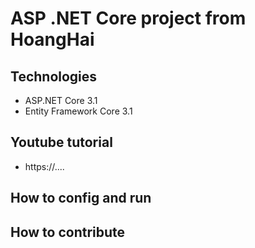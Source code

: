 # ASP .NET Core project from HoangHai
## Technologies
- ASP.NET Core 3.1
- Entity Framework Core 3.1
## Youtube tutorial
- https://....
## How to config and run
## How to contribute